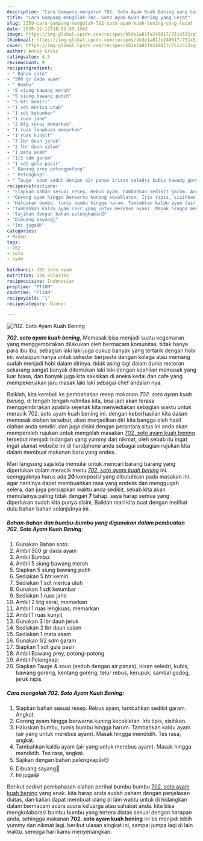 ```yaml
---
description: "Cara Gampang mengolah 702. Soto Ayam Kuah Bening yang Lezat"
title: "Cara Gampang mengolah 702. Soto Ayam Kuah Bening yang Lezat"
slug: 2359-cara-gampang-mengolah-702-soto-ayam-kuah-bening-yang-lezat
date: 2020-12-11T18:52:55.156Z
image: https://img-global.cpcdn.com/recipes/bb3e1a81fe240017/751x532cq70/702-soto-ayam-kuah-bening-foto-resep-utama.jpg
thumbnail: https://img-global.cpcdn.com/recipes/bb3e1a81fe240017/751x532cq70/702-soto-ayam-kuah-bening-foto-resep-utama.jpg
cover: https://img-global.cpcdn.com/recipes/bb3e1a81fe240017/751x532cq70/702-soto-ayam-kuah-bening-foto-resep-utama.jpg
author: Annie Gross
ratingvalue: 4.5
reviewcount: 9
recipeingredient:
- " Bahan soto"
- "500 gr dada ayam"
- " Bumbu"
- "5 siung bawang merah"
- "5 siung bawang putih"
- "5 btr kemiri"
- "1 sdt merica utuh"
- "1 sdt ketumbar"
- "1 ruas jahe"
- "2 btg serai memarkan"
- "1 ruas lengkuas memarkan"
- "1 ruas kunyit"
- "3 lbr daun jeruk"
- "2 lbr daun salam"
- "1 mata asam"
- "1/2 sdm garam"
- "1 sdt gula pasir"
- " Bawang prey potongpotong"
- " Pelengkap"
- " Tauge  soun seduh dengan air panas irisan seledri kubis bawang goreng kentang goreng telur rebus kerupuk sambal godog jeruk nipis"
recipeinstructions:
- "Siapkan bahan sesuai resep. Rebus ayam, tambahkan sedikit garam. Angkat."
- "Goreng ayam hingga berwarna kuning kecoklatan. Iris tipis, sisihkan."
- "Haluskan bumbu, tumis bumbu hingga harum. Tambahkan kaldu ayam (air yang untuk merebus ayam). Masak hingga mendidih. Tes rasa, angkat."
- "Tambahkan kaldu ayam (air yang untuk merebus ayam). Masak hingga mendidih. Tes rasa, angkat."
- "Sajikan dengan bahan pelengkap👍😍"
- "Dibuang sayang🥰"
- "Ini juga😆"
categories:
- Resep
tags:
- 702
- soto
- ayam

katakunci: 702 soto ayam 
nutrition: 134 calories
recipecuisine: Indonesian
preptime: "PT18M"
cooktime: "PT34M"
recipeyield: "1"
recipecategory: Dinner

---
```



![702. Soto Ayam Kuah Bening](https://img-global.cpcdn.com/recipes/bb3e1a81fe240017/751x532cq70/702-soto-ayam-kuah-bening-foto-resep-utama.jpg)

<b><i>702. soto ayam kuah bening</i></b>, Memasak bisa menjadi suatu kegemaran yang menggembirakan dilakukan oleh bermacam komunitas. tidak hanya para ibu ibu, sebagian laki laki juga cukup banyak yang tertarik dengan hobi ini. walaupun hanya untuk sekedar berpesta dengan kolega atau memang sudah menjadi hobi dalam dirinya. tidak asing lagi dalam dunia restoran sekarang sangat banyak ditemukan laki laki dengan keahlian memasak yang luar biasa, dan banyak juga kita saksikan di aneka kedai dan cafe yang mempekerjakan juru masak laki laki sebagai chef andalan nya.

Baiklah, kita kembali ke pembahasan resep makanan <i>702. soto ayam kuah bening</i>. di tengah tengah rutinitas kita, bisa jadi akan terasa menggembirakan apabila sejenak kita menyediakan sebagian waktu untuk meracik 702. soto ayam kuah bening ini. dengan keberhasilan kita dalam memasak olahan tersebut, akan menjadikan diri kita bangga oleh hasil olahan anda sendiri. dan juga disini dengan perantara situs ini anda akan memperoleh rujukan untuk mengolah masakan <u>702. soto ayam kuah bening</u> tersebut menjadi hidangan yang yummy dan nikmat, oleh sebab itu ingat ingat alamat website ini di handphone anda sebagai sebagian rujukan kita dalam membuat makanan baru yang endes.




Mari langsung saja kita memulai untuk mencari barang barang yang diperlukan dalam meracik menu <u><i>702. soto ayam kuah bening</i></u> ini. seenggaknya harus ada <b>20</b> komposisi yang dibutuhkan pada masakan ini. agar nantinya dapat membuahkan rasa yang endess dan menggugah selera. dan juga persiapkan waktu anda sedikit, sebab kita akan memulainya paling tidak dengan <b>7</b> tahap. saya harap semua yang diperlukan sudah kita punya disini, Baiklah mari kita buat dengan melihat dulu bahan bahan selanjutnya ini.

<!--inarticleads1-->

##### Bahan-bahan dan bumbu-bumbu yang digunakan dalam pembuatan 702. Soto Ayam Kuah Bening:

1. Gunakan  Bahan soto:
1. Ambil 500 gr dada ayam
1. Ambil  Bumbu:
1. Ambil 5 siung bawang merah
1. Siapkan 5 siung bawang putih
1. Sediakan 5 btr kemiri
1. Sediakan 1 sdt merica utuh
1. Gunakan 1 sdt ketumbar
1. Sediakan 1 ruas jahe
1. Ambil 2 btg serai, memarkan
1. Ambil 1 ruas lengkuas, memarkan
1. Ambil 1 ruas kunyit
1. Gunakan 3 lbr daun jeruk
1. Sediakan 2 lbr daun salam
1. Sediakan 1 mata asam
1. Gunakan 1/2 sdm garam
1. Siapkan 1 sdt gula pasir
1. Ambil  Bawang prey, potong-potong
1. Ambil  Pelengkap:
1. Siapkan  Tauge &amp; soun (seduh dengan air panas), irisan seledri, kubis, bawang goreng, kentang goreng, telur rebus, kerupuk, sambal godog, jeruk nipis




<!--inarticleads2-->

##### Cara mengolah 702. Soto Ayam Kuah Bening:

1. Siapkan bahan sesuai resep. Rebus ayam, tambahkan sedikit garam. Angkat.
1. Goreng ayam hingga berwarna kuning kecoklatan. Iris tipis, sisihkan.
1. Haluskan bumbu, tumis bumbu hingga harum. Tambahkan kaldu ayam (air yang untuk merebus ayam). Masak hingga mendidih. Tes rasa, angkat.
1. Tambahkan kaldu ayam (air yang untuk merebus ayam). Masak hingga mendidih. Tes rasa, angkat.
1. Sajikan dengan bahan pelengkap👍😍
1. Dibuang sayang🥰
1. Ini juga😆




Berikut sedikit pembahasan olahan perihal bumbu bumbu <u>702. soto ayam kuah bening</u> yang enak. kita harap anda sudah paham dengan penjelasan diatas, dan kalian dapat membuat ulang di lain waktu untuk di hidangkan dalam bermacam acara acara keluarga atau sahabat anda. kita bisa mengkolaborasi bumbu bumbu yang tertera diatas sesuai dengan harapan anda, sehingga makanan <b>702. soto ayam kuah bening</b> ini bs menjadi lebih yummy dan nikmat lagi. berikut ulasan singkat ini, sampai jumpa lagi di lain waktu. semoga hari kamu menyenangkan.
